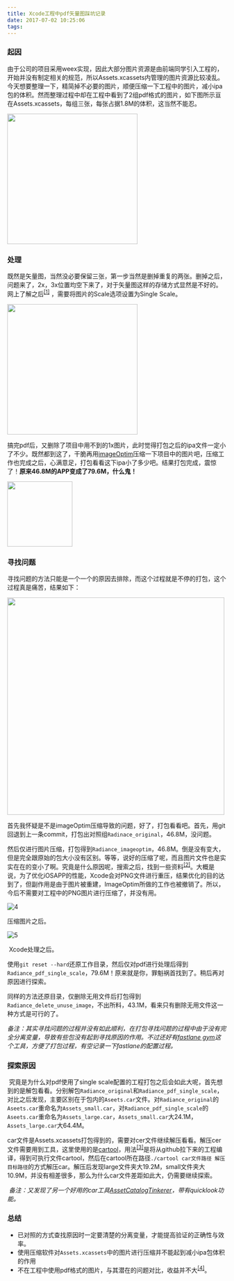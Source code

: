 ```yaml
---
title: Xcode工程中pdf矢量图踩坑记录
date: 2017-07-02 10:25:06
tags:
---
```


### 起因

​	由于公司的项目采用weex实现，因此大部分图片资源是由前端同学引入工程的，开始并没有制定相关的规范，所以Assets.xcassets内管理的图片资源比较凌乱。今天想要整理一下，精简掉不必要的图片，顺便压缩一下工程中的图片，减小ipa包的体积。然而整理过程中却在工程中看到了2组pdf格式的图片，如下图所示亘在Assets.xcassets，每组三张，每张占据1.8M的体积，这当然不能忍。

<img src="./0.png" width="300"/>

### 处理

​	既然是矢量图，当然没必要保留三张，第一步当然是删掉重复的两张。删掉之后，问题来了，2x，3x位置均空下来了，对于矢量图这样的存储方式显然是不好的。网上了解之后<sup>[\[1\]](https://www.jianshu.com/p/e4fe82ca6fd0)</sup> ，需要将图片的Scale选项设置为Single Scale。

<img src="./1.png" width="300"/>

​	搞完pdf后，又删除了项目中用不到的1x图片，此时觉得打包之后的ipa文件一定小了不少。既然都到这了，干脆再用[imageOptim](https://imageoptim.com/mac)压缩一下项目中的图片吧，压缩工作也完成之后，心满意足，打包看看这下ipa小了多少吧。结果打包完成，震惊了！**原来46.8M的APP变成了79.6M，什么鬼！**

<img src="./2.png" width="150"/>

### 寻找问题

​	寻找问题的方法只能是一个一个的原因去排除，而这个过程就是不停的打包，这个过程真是痛苦，结果如下：

<img src="./3.png" width="500"/>

​	首先我怀疑是不是imageOptim压缩导致的问题，好了，打包看看吧。首先，用git回退到上一条commit，打包出对照组`Radinace_original`，46.8M，没问题。

​	然后仅进行图片压缩，打包得到`Radiance_imageoptim`，46.8M。倒是没有变大，但是完全跟原始的包大小没有区别。等等，说好的压缩了呢，而且图片文件也是实实在在的变小了啊。究竟是什么原因呢，搜索之后，找到一些资料<sup>[\[2\]](https://bjango.com/articles/pngcompression/)</sup>。大概是说，为了优化iOSAPP的性能，Xcode会对PNG文件进行重压，结果优化的目的达到了，但副作用是由于图片被重建，ImageOptim所做的工作也被撤销了。所以，今后不需要对工程中的PNG图片进行压缩了，并没有用。

![4](./4.png)

压缩图片之后。

![5](./5.png)

​	Xcode处理之后。

​	使用`git reset --hard`还原工作目录，然后仅对pdf进行处理后得到`Radiance_pdf_single_scale`，79.6M！原来就是你，罪魁祸首找到了。稍后再对原因进行探索。

​	同样的方法还原目录，仅删除无用文件后打包得到`Radiance_delete_unuse_image`，不出所料，43.1M，看来只有删除无用文件这一种方式是可行的了。

​	*备注：其实寻找问题的过程并没有如此顺利，在打包寻找问题的过程中由于没有完全分离变量，导致有些包没有起到寻找原因的作用。不过还好有[fastlane gym](https://github.com/fastlane/fastlane/tree/master/gym)这个工具，方便了打包过程，有空记录一下fastlane的配置过程。*

### 探索原因

​	究竟是为什么对pdf使用了single scale配置的工程打包之后会如此大呢，首先想到的是解包看看。分别解包`Radiance_original`和`Radiance_pdf_single_scale`，对比之后发现，主要区别在于包内的`Aseets.car`文件。对`Radiance_original`的`Aseets.car`重命名为`Assets_small.car`，对`Radiance_pdf_single_scale`的`Aseets.car`重命名为`Assets_large.car`，`Assets_small.car`大24.1M，`Assets_large.car`大64.4M。

​	car文件是Assets.xcassets打包得到的，需要对cer文件继续解压看看。解压cer文件需要用到工具，这里使用的是[cartool](https://github.com/steventroughtonsmith/cartool)，用法<sup>[\[3\]](https://stackoverflow.com/a/29468398)</sup>是将从github拉下来的工程编译，得到可执行文件cartool，然后在cartool所在路径`./cartool car文件路径 解压目标路径`的方式解压car。解压后发现large文件夹大19.2M，small文件夹大10.9M，并没有相差很多，那么为什么car文件差距如此大，仍需要继续探索。

​	*备注：又发现了另一个好用的car工具[AssetCatalogTinkerer](https://github.com/insidegui/AssetCatalogTinkerer)，带有quicklook功能。*

### 总结

- 已对照的方式查找原因时一定要清楚的分离变量，才能提高验证的正确性与效率。
- 使用压缩软件对`Assets.xcassets`中的图片进行压缩并不能起到减小ipa包体积的作用
- 不在工程中使用pdf格式的图片，与其潜在的问题对比，收益并不大<sup>[\[4\]](https://bjango.com/articles/idontusepdfs/)</sup>。